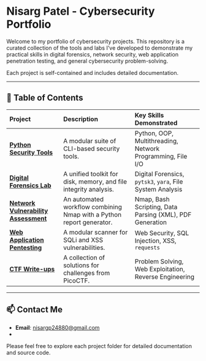 # Nisarg Patel - Cybersecurity Portfolio

Welcome to my portfolio of cybersecurity projects. This repository is a curated collection of the tools and labs I've developed to demonstrate my practical skills in digital forensics, network security, web application penetration testing, and general cybersecurity problem-solving.

Each project is self-contained and includes detailed documentation.

---

## 📂 Table of Contents

| Project | Description | Key Skills Demonstrated |
| :--- | :--- | :--- |
| **[Python Security Tools](./python-security-tools/)** | A modular suite of CLI-based security tools. | Python, OOP, Multithreading, Network Programming, File I/O |
| **[Digital Forensics Lab](./forensics-lab/)** | A unified toolkit for disk, memory, and file integrity analysis. | Digital Forensics, `pytsk3`, `yara`, File System Analysis |
| **[Network Vulnerability Assessment](./network-vulnerability-assessment/)** | An automated workflow combining Nmap with a Python report generator. | Nmap, Bash Scripting, Data Parsing (XML), PDF Generation |
| **[Web Application Pentesting](./web-app-pentesting/)** | A modular scanner for SQLi and XSS vulnerabilities. | Web Security, SQL Injection, XSS, `requests` |
| **[CTF Write-ups](./ctf-writeups/)** | A collection of solutions for challenges from PicoCTF. | Problem Solving, Web Exploitation, Reverse Engineering |

---

## 📫 Contact Me
- **Email**: nisargp24880@gmail.com
- 
Please feel free to explore each project folder for detailed documentation and source code.
